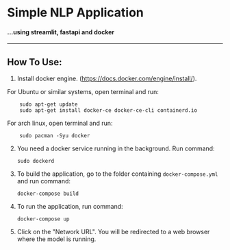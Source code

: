# Simple NLP Application

#### ...using streamlit, fastapi and docker

---

## How To Use:

1.  Install docker engine. (https://docs.docker.com/engine/install/).

For Ubuntu or similar systems, open terminal and run:

        sudo apt-get update
        sudo apt-get install docker-ce docker-ce-cli containerd.io

For arch linux, open terminal and run:

        sudo pacman -Syu docker

2.  You need a docker service running in the background. Run command:

        sudo dockerd

3.  To build the application, go to the folder containing `docker-compose.yml` and run command:

        docker-compose build

4.  To run the application, run command:

        docker-compose up

5.  Click on the "Network URL". You will be redirected to a web browser where the model is running.
